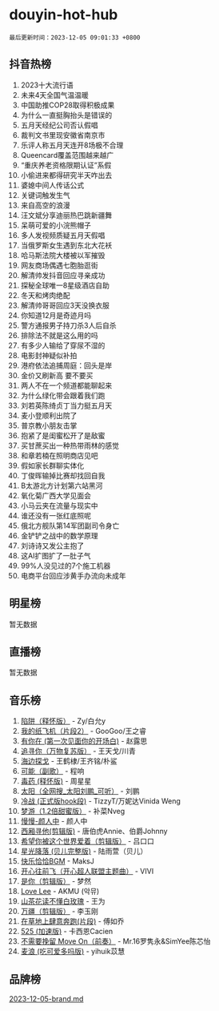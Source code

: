 # douyin-hot-hub

`最后更新时间：2023-12-05 09:01:33 +0800`

## 抖音热榜

1. 2023十大流行语
1. 未来4天全国气温温暖
1. 中国助推COP28取得积极成果
1. 为什么一直挺胸抬头是错误的
1. 五月天经纪公司否认假唱
1. 裁判文书里现安徽省南京市
1. 乐评人称五月天连开8场极不合理
1. Queencard覆盖范围越来越广
1. “重庆养老资格限期认证”系假
1. 小偷进来都得研究半天咋出去
1. 婆媳中间人传话公式
1. 关键词触发生气
1. 来自高空的浪漫
1. 汪文斌分享迪丽热巴跳新疆舞
1. 呆萌可爱的小浣熊帽子
1. 多人发视频质疑五月天假唱
1. 当俄罗斯女生遇到东北大花袄
1. 哈马斯法院大楼被以军摧毁
1. 网友商场偶遇七胞胎逛街
1. 解清帅发抖音回应寻亲成功
1. 探秘全球唯一8星级酒店自助
1. 冬天和烤肉绝配
1. 解清帅哥哥回应3天没换衣服
1. 你知道12月是奇迹月吗
1. 警方通报男子持刀杀3人后自杀
1. 排除法不就是这么用的吗
1. 有多少人输给了穿尿不湿的
1. 电影封神疑似补拍
1. 港府依法追捕周庭：回头是岸
1. 金价又刷新高 要不要买
1. 两人不在一个频道都能聊起来
1. 为什么绿化带会跟着我们跑
1. 刘若英陈绮贞丁当力挺五月天
1. 麦小登顺利出院了
1. 普京教小朋友击掌
1. 抱紧了是闺蜜松开了是敌蜜
1. 买甘蔗买出一种热带雨林的感觉
1. 和章若楠在照明商店见吧
1. 假如家长群聊实体化
1. 丁俊晖输掉比赛却找回自我
1. B太游北方计划第六站黑河
1. 氧化菊广西大学见面会
1. 小马云夹在流量与现实中
1. 谁还没有一张红底照呢
1. 俄北方舰队第14军团副司令身亡
1. 金铲铲之战中的数学原理
1. 刘诗诗又发公主抱了
1. 这AI扩图扩了一肚子气
1. 99%人没见过的7个施工机器
1. 电商平台回应涉黄手办流向未成年

## 明星榜

暂无数据

## 直播榜

暂无数据

## 音乐榜

1. [陷阱（释怀版）](https://sf6-cdn-tos.douyinstatic.com/obj/tos-cn-ve-2774/oE8C21LeZrzKLDFfQYgMzx4GAIHageG5IzayY7) - Zy/白允y
1. [我的纸飞机（片段2）](https://sf3-cdn-tos.douyinstatic.com/obj/tos-cn-ve-2774/oM2ZrKcg2CD5AeRB2gkeXOFB1IxAGJdZPazYHf) - GooGoo/王之睿
1. [有你在 (第一次见面你的开场白)](https://sf3-cdn-tos.douyinstatic.com/obj/tos-cn-ve-2774/oAthrQ3ClJBfI57uBoFEgNDYtNCZ0TSYQQfxQ0) - 赵露思
1. [追寻你（万物复苏版）](https://sf6-cdn-tos.douyinstatic.com/obj/tos-cn-ve-2774/oYeAZJsbjIDit9APmBg8u6uDUQnHmoCf3gbo74) - 王天戈/川青
1. [海边探戈](https://sf3-cdn-tos.douyinstatic.com/obj/tos-cn-ve-2774/os9gE0VQCGqt6VQkZDyBBYvfSDY0QFe3vVmubn) - 王鹤棣/王齐铭/朴鲨
1. [可能（副歌）](https://sf6-cdn-tos.douyinstatic.com/obj/tos-cn-ve-2774/cde1731888894259b333569393c2fb51) - 程响
1. [毒药 (释怀版)](https://sf6-cdn-tos.douyinstatic.com/obj/tos-cn-ve-2774/oYILMEAzspdZBIzy4frJNB8ZHPHWAhiwowd4Ad) - 周星星
1. [太阳（全网搜_太阳刘鹏_可听）](https://sf3-cdn-tos.douyinstatic.com/obj/tos-cn-ve-2774/ogWbyIQnlBFImVbeDocRdCIYtBHlbJXgfZMvgz) - 刘鹏
1. [冷战 (正式版hook段)](https://sf6-cdn-tos.douyinstatic.com/obj/tos-cn-ve-2774/oMuEoiBasWApEMVDgNiI8VAByNmwo5J0pyf8Yx) - TizzyT/万妮达Vinida Weng
1. [梦游（1.2倍甜蜜版）](https://sf3-cdn-tos.douyinstatic.com/obj/tos-cn-ve-2774/o4gyAUm8hwufoEABmwVIiQtHsFuGzAEEWtNMzo) - 补菜Nveg
1. [慢慢-颜人中](https://sf6-cdn-tos.douyinstatic.com/obj/tos-cn-ve-2774/ocjHNfBXdBxQNC8ZGAeoLMFTUgtBg8bkExunDC) - 颜人中
1. [西厢寻他(剪辑版)](https://sf6-cdn-tos.douyinstatic.com/obj/tos-cn-ve-2774/oUsAVfAQKlRNxEv5qxvIB8o5qmIWUcXbzJKJhw) - 唐伯虎Annie、伯爵Johnny
1. [希望你被这个世界爱着（剪辑版）](https://sf3-cdn-tos.douyinstatic.com/obj/tos-cn-ve-2774/oo4H3BfEygN7l7bQaMBOZHCQ1eI4FqtED5skQ2) - 吕口口
1. [星光降落 (贝儿完整版)](https://sf3-cdn-tos.douyinstatic.com/obj/tos-cn-ve-2774/okwB9hAwyAtsFFkFBzAX1hOOfQuIoMNs0W2Mwr) - 陆雨萱（贝儿）
1. [快乐恰恰BGM](https://sf3-cdn-tos.douyinstatic.com/obj/tos-cn-ve-2774/07b173ca7d2f40f3ba0b97ac7fa3a44a) - MaksJ
1. [开心往前飞（开心超人联盟主题曲）](https://sf3-cdn-tos.douyinstatic.com/obj/tos-cn-ve-2774/9d8fb7c82cf1421fb93a9fe925275e0a) - VIVI
1. [是你（剪辑版）](https://sf3-cdn-tos.douyinstatic.com/obj/tos-cn-ve-2774/46019dae783c4c969944217fe1cfafc4) - 梦然
1. [Love Lee](https://sf6-cdn-tos.douyinstatic.com/obj/tos-cn-ve-2774/o05GbkJGbCBTdDnMtB0fwOYgkeZp23vrWQDQBS) - AKMU (악뮤)
1. [山茶花读不懂白玫瑰](https://sf3-cdn-tos.douyinstatic.com/obj/tos-cn-ve-2774/osfn8B7DktrRHEPJgPCfDbw7QDQEkwC16BxZg9) - 王为
1. [万疆（剪辑版）](https://sf3-cdn-tos.douyinstatic.com/obj/tos-cn-ve-2774/ooG7oVgFlDTelKCjCsTTobQvbdtj1BBQXnfZd8) - 李玉刚
1. [在草地上肆意奔跑(片段)](https://sf3-cdn-tos.douyinstatic.com/obj/tos-cn-ve-2774/8831d494742f45dabdfa8adb8b817259) - 傅如乔
1. [525 (加速版)](https://sf3-cdn-tos.douyinstatic.com/obj/tos-cn-ve-2774/oIfKCtqfDyP8Vc9FpAPgWMyezT6LnDT1abRwGg) - 卡西恩Cacien
1. [不需要挽留 Move On（前奏）](https://sf3-cdn-tos.douyinstatic.com/obj/tos-cn-ve-2774/ooCBhgCCkF4nExzQL9WZSUbitfA8IsDkgQIYhe) - Mr.16罗隽永&SimYee陈芯怡
1. [麦浪 (吃可爱多吗版)](https://sf6-cdn-tos.douyinstatic.com/obj/tos-cn-ve-2774/fb2bf2aaa2854aaa8ec0fcfabbee4bd8) - yihuik苡慧

## 品牌榜

[2023-12-05-brand.md](2023-12-05-brand.md)
